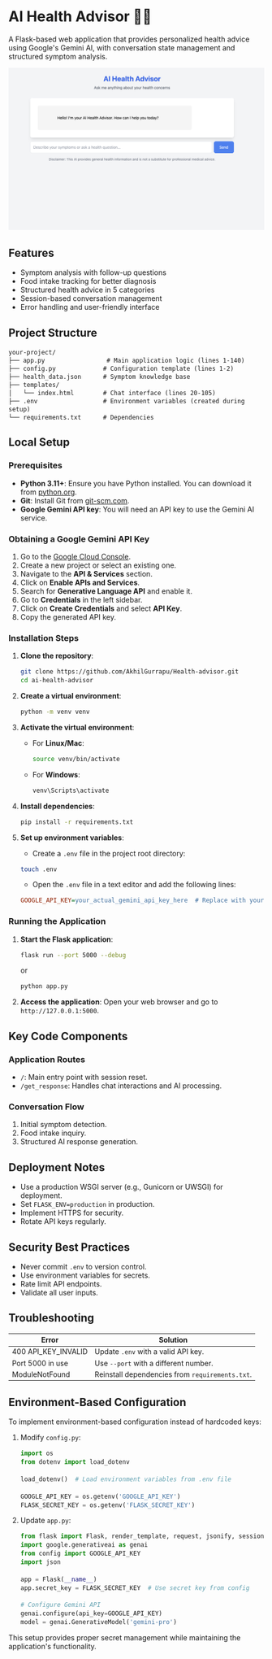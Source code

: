 # AI Health Advisor 🤖💊

A Flask-based web application that provides personalized health advice using Google's Gemini AI, with conversation state management and structured symptom analysis.

![image](img.png)
## Features
- Symptom analysis with follow-up questions
- Food intake tracking for better diagnosis
- Structured health advice in 5 categories
- Session-based conversation management
- Error handling and user-friendly interface

## Project Structure
```
your-project/
├── app.py                 # Main application logic (lines 1-140)
├── config.py             # Configuration template (lines 1-2)
├── health_data.json      # Symptom knowledge base
├── templates/
│   └── index.html        # Chat interface (lines 20-105)
├── .env                  # Environment variables (created during setup)
└── requirements.txt      # Dependencies
```


## Local Setup

### Prerequisites
- **Python 3.11+**: Ensure you have Python installed. You can download it from [python.org](https://www.python.org/downloads/).
- **Git**: Install Git from [git-scm.com](https://git-scm.com/downloads).
- **Google Gemini API key**: You will need an API key to use the Gemini AI service.

### Obtaining a Google Gemini API Key
1. Go to the [Google Cloud Console](https://console.cloud.google.com/).
2. Create a new project or select an existing one.
3. Navigate to the **API & Services** section.
4. Click on **Enable APIs and Services**.
5. Search for **Generative Language API** and enable it.
6. Go to **Credentials** in the left sidebar.
7. Click on **Create Credentials** and select **API Key**.
8. Copy the generated API key.

### Installation Steps
1. **Clone the repository**:
   ```bash
   git clone https://github.com/AkhilGurrapu/Health-advisor.git
   cd ai-health-advisor
   ```

2. **Create a virtual environment**:
   ```bash
   python -m venv venv
   ```

3. **Activate the virtual environment**:
   - For **Linux/Mac**:
     ```bash
     source venv/bin/activate
     ```
   - For **Windows**:
     ```bash
     venv\Scripts\activate
     ```

4. **Install dependencies**:
   ```bash
   pip install -r requirements.txt
   ```

5. **Set up environment variables**:
   - Create a `.env` file in the project root directory:
   ```bash
   touch .env
   ```
   - Open the `.env` file in a text editor and add the following lines:
   ```ini
   GOOGLE_API_KEY=your_actual_gemini_api_key_here  # Replace with your API key
   ```

### Running the Application
1. **Start the Flask application**:
   ```bash
   flask run --port 5000 --debug
   ```
   or 
   ```bash
   python app.py
   ```
2. **Access the application**: Open your web browser and go to `http://127.0.0.1:5000`.

## Key Code Components

### Application Routes
- `/`: Main entry point with session reset.
- `/get_response`: Handles chat interactions and AI processing.

### Conversation Flow
1. Initial symptom detection.
2. Food intake inquiry.
3. Structured AI response generation.

## Deployment Notes
- Use a production WSGI server (e.g., Gunicorn or UWSGI) for deployment.
- Set `FLASK_ENV=production` in production.
- Implement HTTPS for security.
- Rotate API keys regularly.

## Security Best Practices
- Never commit `.env` to version control.
- Use environment variables for secrets.
- Rate limit API endpoints.
- Validate all user inputs.

## Troubleshooting

| Error | Solution |
|-------|----------|
| 400 API_KEY_INVALID | Update `.env` with a valid API key. |
| Port 5000 in use | Use `--port` with a different number. |
| ModuleNotFound | Reinstall dependencies from `requirements.txt`. |

## Environment-Based Configuration
To implement environment-based configuration instead of hardcoded keys:

1. Modify `config.py`:
   ```python
   import os
   from dotenv import load_dotenv

   load_dotenv()  # Load environment variables from .env file

   GOOGLE_API_KEY = os.getenv('GOOGLE_API_KEY')
   FLASK_SECRET_KEY = os.getenv('FLASK_SECRET_KEY')
   ```

2. Update `app.py`:
   ```python
   from flask import Flask, render_template, request, jsonify, session
   import google.generativeai as genai
   from config import GOOGLE_API_KEY
   import json

   app = Flask(__name__)
   app.secret_key = FLASK_SECRET_KEY  # Use secret key from config

   # Configure Gemini API
   genai.configure(api_key=GOOGLE_API_KEY)
   model = genai.GenerativeModel('gemini-pro')
   ```

This setup provides proper secret management while maintaining the application's functionality.